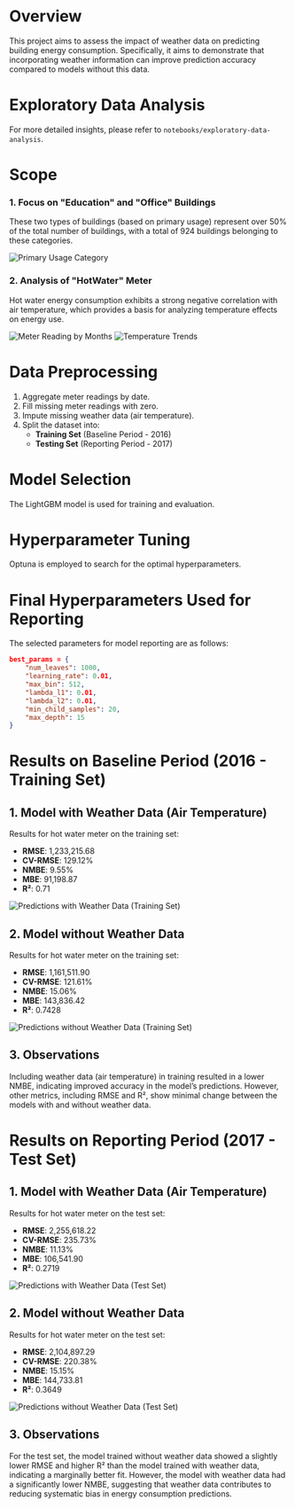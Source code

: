 # Overview

This project aims to assess the impact of weather data on predicting building energy consumption. Specifically, it aims to demonstrate that incorporating weather information can improve prediction accuracy compared to models without this data.

# Exploratory Data Analysis

For more detailed insights, please refer to `notebooks/exploratory-data-analysis`.

# Scope

### 1. Focus on "Education" and "Office" Buildings

These two types of buildings (based on primary usage) represent over 50% of the total number of buildings, with a total of 924 buildings belonging to these categories.

![Primary Usage Category](../images/primary_use_category.png)

### 2. Analysis of "HotWater" Meter

Hot water energy consumption exhibits a strong negative correlation with air temperature, which provides a basis for analyzing temperature effects on energy use.

![Meter Reading by Months](../images/meter_reading_by_months.png)
![Temperature Trends](../images/temperatures.png)

# Data Preprocessing

1. Aggregate meter readings by date.
2. Fill missing meter readings with zero.
3. Impute missing weather data (air temperature).
4. Split the dataset into:
   - **Training Set** (Baseline Period - 2016)
   - **Testing Set** (Reporting Period - 2017)

# Model Selection

The LightGBM model is used for training and evaluation.

# Hyperparameter Tuning

Optuna is employed to search for the optimal hyperparameters.

# Final Hyperparameters Used for Reporting

The selected parameters for model reporting are as follows:

```json
best_params = {
    "num_leaves": 1000,
    "learning_rate": 0.01,
    "max_bin": 512,
    "lambda_l1": 0.01,
    "lambda_l2": 0.01,
    "min_child_samples": 20,
    "max_depth": 15
}
```

# Results on Baseline Period (2016 - Training Set)

## 1. Model with Weather Data (Air Temperature)

Results for hot water meter on the training set:
- **RMSE**: 1,233,215.68
- **CV-RMSE**: 129.12%
- **NMBE**: 9.55%
- **MBE**: 91,198.87
- **R²**: 0.71

![Predictions with Weather Data (Training Set)](../images/predictions_trainset_with_weather_data.png)

## 2. Model without Weather Data

Results for hot water meter on the training set:
- **RMSE**: 1,161,511.90
- **CV-RMSE**: 121.61%
- **NMBE**: 15.06%
- **MBE**: 143,836.42
- **R²**: 0.7428

![Predictions without Weather Data (Training Set)](../images/predictions_trainset_without_weather_data.png)

## 3. Observations

Including weather data (air temperature) in training resulted in a lower NMBE, indicating improved accuracy in the model’s predictions. However, other metrics, including RMSE and R², show minimal change between the models with and without weather data.

# Results on Reporting Period (2017 - Test Set)

## 1. Model with Weather Data (Air Temperature)

Results for hot water meter on the test set:
- **RMSE**: 2,255,618.22
- **CV-RMSE**: 235.73%
- **NMBE**: 11.13%
- **MBE**: 106,541.90
- **R²**: 0.2719

![Predictions with Weather Data (Test Set)](../images/predictions_trainset_with_weather_data_testset.png)

## 2. Model without Weather Data

Results for hot water meter on the test set:
- **RMSE**: 2,104,897.29
- **CV-RMSE**: 220.38%
- **NMBE**: 15.15%
- **MBE**: 144,733.81
- **R²**: 0.3649

![Predictions without Weather Data (Test Set)](../images/predictions_trainset_without_weather_data_testset.png)

## 3. Observations

For the test set, the model trained without weather data showed a slightly lower RMSE and higher R² than the model trained with weather data, indicating a marginally better fit. However, the model with weather data had a significantly lower NMBE, suggesting that weather data contributes to reducing systematic bias in energy consumption predictions.


